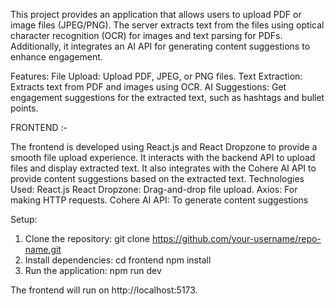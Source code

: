 This project provides an application that allows users to upload PDF or image files (JPEG/PNG). The server extracts text from the files using optical character recognition (OCR) for images and text parsing for PDFs. Additionally, it integrates an AI API for generating content suggestions to enhance engagement.

Features:
File Upload: Upload PDF, JPEG, or PNG files.
Text Extraction: Extracts text from PDF and images using OCR.
AI Suggestions: Get engagement suggestions for the extracted text, such as hashtags and bullet points.

FRONTEND :- 

The frontend is developed using React.js and React Dropzone to provide a smooth file upload experience. It interacts with the backend API to upload files and display extracted text. It also integrates with the Cohere AI API to provide content suggestions based on the extracted text.
Technologies Used:
React.js
React Dropzone: Drag-and-drop file upload.
Axios: For making HTTP requests.
Cohere AI API: To generate content suggestions

Setup:
1. Clone the repository:
    git clone https://github.com/your-username/repo-name.git
2. Install dependencies:
   cd frontend
    npm install
3. Run the application:
   npm run dev

The frontend will run on http://localhost:5173.


